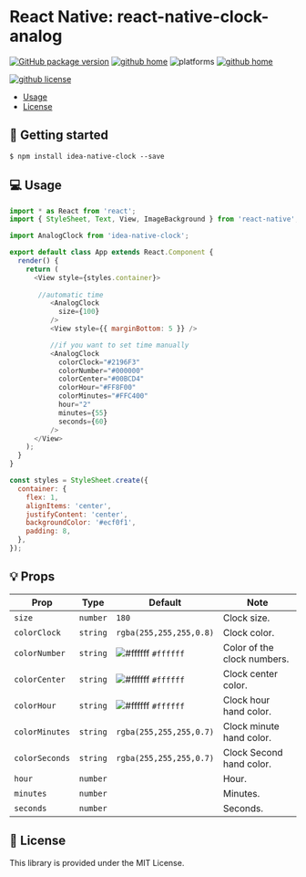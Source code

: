# React Native: react-native-clock-analog

[![GitHub package version](https://img.shields.io/github/package-json/v/kishor98100/idea-native-analog-clock)](https://github.com/kishor98100/idea-native-analog-clock)
[![github home](https://img.shields.io/npm/v/idea-native-clock)](https://www.npmjs.com/package/idea-native-clock)
![platforms](https://img.shields.io/badge/platforms-Android%20%7C%20iOS-brightgreen.svg?style=flat&colorB=191A17)
[![github home](https://img.shields.io/badge/kishor98100-idea--native--clock-blue)](https://github.com/kishor98100/idea-native-analog-clock)


[![github license](https://img.shields.io/npm/l/idea-native-clock)](https://github.com/kishor98100/idea-native-analog-clock)

<!-- <img src="https://github.com/gaetanozappi/react-native-clock-analog/raw/master/screenshot/react-native-clock-analog.png" /> -->

-   [Usage](#-usage)
-   [License](#-license)

## 📖 Getting started

`$ npm install idea-native-clock --save`


## 💻 Usage

```javascript
import * as React from 'react';
import { StyleSheet, Text, View, ImageBackground } from 'react-native';

import AnalogClock from 'idea-native-clock';

export default class App extends React.Component {
  render() {
    return (
      <View style={styles.container}>
       
       //automatic time
          <AnalogClock
            size={100}
          />
          <View style={{ marginBottom: 5 }} />

          //if you want to set time manually 
          <AnalogClock
            colorClock="#2196F3"
            colorNumber="#000000"
            colorCenter="#00BCD4"
            colorHour="#FF8F00"
            colorMinutes="#FFC400"
            hour="2"
            minutes={55}
            seconds={60}
          />
      </View>
    );
  }
}

const styles = StyleSheet.create({
  container: {
    flex: 1,
    alignItems: 'center',
    justifyContent: 'center',
    backgroundColor: '#ecf0f1',
    padding: 8,
  },
});
```

## 💡 Props

| Prop              | Type       | Default | Note                                                                                                       |
| ----------------- | ---------- | ------- | ---------------------------------------------------------------------------------------------------------- |
| `size`       | `number`   |  `180`  | Clock size.
| `colorClock`      | `string`   | `rgba(255,255,255,0.8)` | Clock color.
| `colorNumber`      | `string`   | ![#ffffff](https://placehold.it/15/ffffff/000000?text=+) `#ffffff` | Color of the clock numbers.
| `colorCenter`      | `string`   | ![#ffffff](https://placehold.it/15/ffffff/000000?text=+) `#ffffff` | Clock center color.
| `colorHour`      | `string`   | ![#ffffff](https://placehold.it/15/ffffff/000000?text=+) `#ffffff`  | Clock hour hand color.
| `colorMinutes`      | `string`   | `rgba(255,255,255,0.7)`  | Clock minute  hand color.
| `colorSeconds`      | `string`   | `rgba(255,255,255,0.7)`  | Clock  Second hand color.
| `hour`      | `number`   |  | Hour.
| `minutes`      | `number`   |  | Minutes.
| `seconds`      | `number`   |  | Seconds.

## 📜 License
This library is provided under the MIT License.
